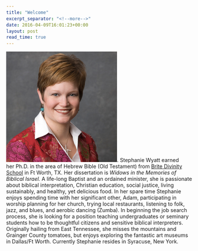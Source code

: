 ```yaml
---
title: "Welcome"
excerpt_separator: "<!--more-->"
date: 2016-04-09T16:01:23+00:00
layout: post
read_time: true
---
```


<!--more-->
[![Stephanie M. Wyatt - © Clem T. Webb](/images/stephanie-wyatt-sq-copyright-clem_t_webb.png)](/images/copyright_Clem10_MG_4496cw_stephanie_bg.jpg). Stephanie Wyatt earned her Ph.D. in the area of Hebrew Bible (Old Testament) from [Brite Divinity School](http://brite.edu/ "Brite Divinity School at TCU - Home Page") in Ft Worth, TX. Her dissertation is _Widows in the Memories of Biblical Israel._ A life-long Baptist and an ordained minister, she is passionate about biblical interpretation, Christian education, social justice, living sustainably, and healthy, yet delicious food. In her spare time Stephanie enjoys spending time with her significant other, Adam, participating in worship planning for her church, trying local restaurants, listening to folk, jazz, and blues, and aerobic dancing (Zumba). In beginning the job search process, she is looking for a position teaching undergraduates or seminary students how to be thoughtful citizens and sensitive biblical interpreters. Originally hailing from East Tennessee, she misses the mountains and Grainger County tomatoes, but enjoys exploring the fantastic art museums in Dallas/Ft Worth. Currently Stephanie resides in Syracuse, New York.
